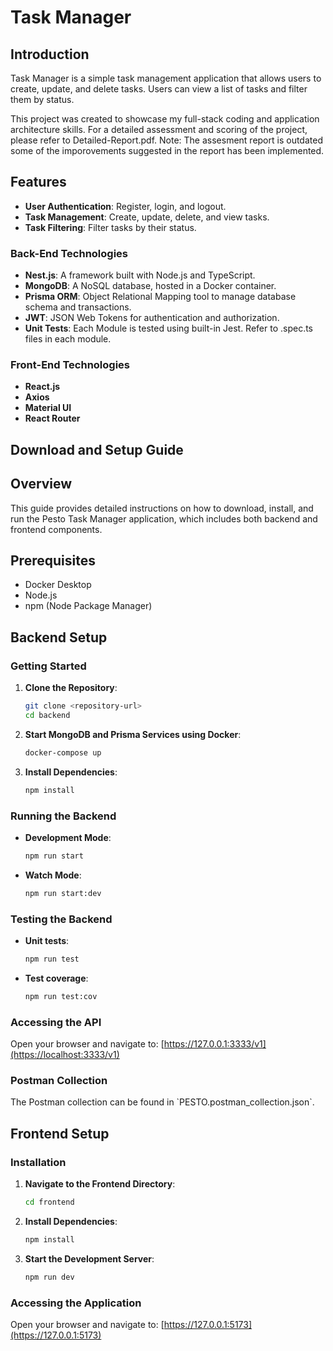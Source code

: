 # Task Manager

## Introduction

Task Manager is a simple task management application that allows users to create, update, and delete tasks. Users can view a list of tasks and filter them by status.

This project was created to showcase my full-stack coding and application architecture skills. 
For a detailed assessment and scoring of the project, please refer to Detailed-Report.pdf. Note: The assesment report is outdated some of the imporovements suggested in the report has been implemented. 

## Features

- **User Authentication**: Register, login, and logout.
- **Task Management**: Create, update, delete, and view tasks.
- **Task Filtering**: Filter tasks by their status.

### Back-End Technologies

- **Nest.js**: A framework built with Node.js and TypeScript.
- **MongoDB**: A NoSQL database, hosted in a Docker container.
- **Prisma ORM**: Object Relational Mapping tool to manage database schema and transactions.
- **JWT**: JSON Web Tokens for authentication and authorization.
- **Unit Tests**: Each Module is tested using built-in Jest. Refer to .spec.ts files in each module.

### Front-End Technologies

- **React.js**
- **Axios**
- **Material UI**
- **React Router**

## Download and Setup Guide

## Overview

This guide provides detailed instructions on how to download, install, and run the Pesto Task Manager application, which includes both backend and frontend components.

## Prerequisites

- Docker Desktop
- Node.js
- npm (Node Package Manager)

## Backend Setup

### Getting Started

1. **Clone the Repository**:

   ```bash
   git clone <repository-url>
   cd backend
   ```

2. **Start MongoDB and Prisma Services using Docker**:

   ```bash
   docker-compose up
   ```

3. **Install Dependencies**:

   ```bash
   npm install
   ```

### Running the Backend

- **Development Mode**:

  ```bash
  npm run start
  ```

- **Watch Mode**:

  ```bash
  npm run start:dev
  ```

### Testing the Backend

- **Unit tests**:

  ```bash
  npm run test
  ```

- **Test coverage**:

  ```bash
  npm run test:cov
  ```

### Accessing the API

Open your browser and navigate to:
[https://127.0.0.1:3333/v1](https://localhost:3333/v1)

### Postman Collection

The Postman collection can be found in \`PESTO.postman_collection.json\`.

## Frontend Setup

### Installation

1. **Navigate to the Frontend Directory**:

   ```bash
   cd frontend
   ```

2. **Install Dependencies**:

   ```bash
   npm install
   ```

3. **Start the Development Server**:

   ```bash
   npm run dev
   ```

### Accessing the Application

Open your browser and navigate to:
[https://127.0.0.1:5173](https://127.0.0.1:5173)
